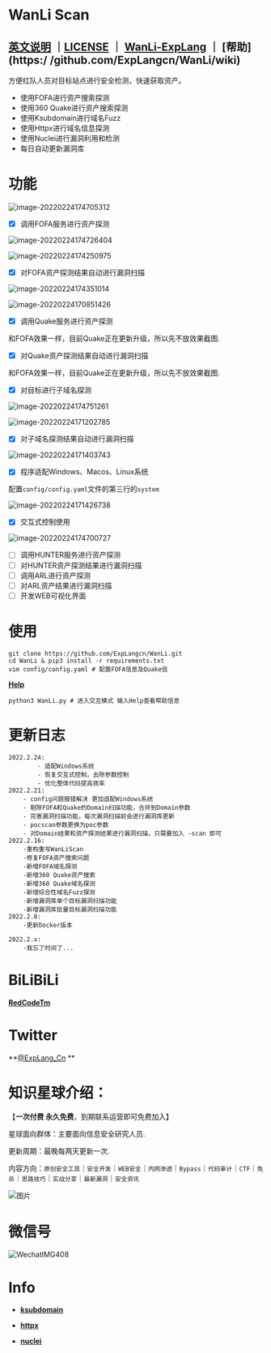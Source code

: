 # WanLi Scan

**[英文说明](README.md)** ｜**[LICENSE](LICENSE)** ｜ **[WanLi-ExpLang](https://twitter.com/ExpLang_Cn)** ｜ **[帮助](https:/ /github.com/ExpLangcn/WanLi/wiki)**
----

方便红队人员对目标站点进行安全检测，快速获取资产。

* 使用FOFA进行资产搜索探测
* 使用360 Quake进行资产搜索探测
* 使用Ksubdomain进行域名Fuzz
* 使用Httpx进行域名信息探测
* 使用Nuclei进行漏洞利用和检测
* 每日自动更新漏洞库

# 功能

![image-20220224174705312](img/e6c9d24egy1gzoquvn5grj21gu0pmgp3.jpg)

- [x] 调用FOFA服务进行资产探测

![image-20220224174726404](img/e6c9d24egy1gzoqv8r7okj21am0fidhl.jpg)

![image-20220224174250975](img/e6c9d24egy1gzoqqh5b0kj21hq0sawkr.jpg)

- [x] 对FOFA资产探测结果自动进行漏洞扫描

![image-20220224174351014](img/e6c9d24egy1gzoqric1naj21h80r8n44.jpg)

![image-20220224170851426](img/e6c9d24egy1gzopr3lvg5j21hm0dcdkk.jpg)

- [x] 调用Quake服务进行资产探测

和FOFA效果一样，目前Quake正在更新升级，所以先不放效果截图.

- [x] 对Quake资产探测结果自动进行漏洞扫描

和FOFA效果一样，目前Quake正在更新升级，所以先不放效果截图.

- [x] 对目标进行子域名探测

![image-20220224174751261](img/e6c9d24egy1gzoqvo7opqj21gw0hgwh0.jpg)

![image-20220224171202785](img/e6c9d24egy1gzopufl9a4j21hm0lcdlj.jpg)

- [x] 对子域名探测结果自动进行漏洞扫描

![image-20220224171403743](img/e6c9d24egy1gzopwj1bf1j21ho0m20z4.jpg)

- [x] 程序适配Windows、Macos、Linux系统

配置`config/config.yaml`文件的第三行的`system`

![image-20220224171426738](img/e6c9d24egy1gzopwwimqyj20uy01o3yq.jpg)

- [x] 交互式控制使用

![image-20220224174700727](img/e6c9d24egy1gzoqute7hnj21gu0pmgp3.jpg)

- [ ] 调用HUNTER服务进行资产探测
- [ ] 对HUNTER资产探测结果进行漏洞扫描
- [ ] 调用ARL进行资产探测
- [ ] 对ARL资产结果进行漏洞扫描
- [ ] 开发WEB可视化界面

# 使用

```
git clone https://github.com/ExpLangcn/WanLi.git
cd WanLi & pip3 install -r requirements.txt
vim config/config.yaml # 配置FOFA信息及Quake信
```

**[Help](https://github.com/ExpLangcn/WanLi/wiki/Help---%E5%B8%AE%E5%8A%A9)**

```
python3 WanLi.py # 进入交互模式 输入Help查看帮助信息
```

# 更新日志

```
2022.2.24:
		- 适配Windows系统
		- 恢复交互式控制，去除参数控制
		- 优化整体代码提高效率
2022.2.21:
    - config问题报错解决 更加适配Windows系统
    - 剔除FOFA和Quake的Domain扫描功能，合并到Domain参数
    - 完善漏洞扫描功能，每次漏洞扫描前会进行漏洞库更新
    - pocscan参数更换为poc参数
    - 对Domain结果和资产探测结果进行漏洞扫描，只需要加入 -scan 即可
2022.2.16:
    -重构重写WanLiScan
    -修复FOFA资产搜索问题
    -新增FOFA域名探测
    -新增360 Quake资产搜索
    -新增360 Quake域名探测
    -新增综合性域名Fuzz探测
    -新增漏洞库单个目标漏洞扫描功能
    -新增漏洞库批量目标漏洞扫描功能
2022.2.8:
    -更新Docker版本

2022.2.x:
    -我忘了时间了...
```

# BiLiBiLi

**[RedCodeTm](https://space.bilibili.com/392628031)**

# Twitter

**[@ExpLang_Cn](https://twitter.com/ExpLang_Cn) **

# 知识星球介绍：

【**一次付费 永久免费**，到期联系运营即可免费加入】 

星球面向群体：主要面向信息安全研究人员. 

更新周期：最晚每两天更新一次. 

内容方向：`原创安全工具`｜`安全开发`｜`WEB安全`｜`内网渗透`｜`Bypass`｜`代码审计`｜`CTF`｜`免杀`｜`思路技巧`｜`实战分享`｜`最新漏洞`｜`安全资讯`

![图片](https://mmbiz.qpic.cn/mmbiz_jpg/9wVk7PSWIjJQzLyRNhDuxwPovLKzY8xqOqAZnicV5ud9Xbic88kerYd3Iyq50wr2kESufRYYR9b9VPCgDc10cdLQ/640?wx_fmt=jpeg&wxfrom=5&wx_lazy=1&wx_co=1)

# 微信号

![WechatIMG408](img/WechatIMG408.jpeg)

# Info

* **[ksubdomain](https://github.com/boy-hack/ksubdomain)**

* **[httpx](https://github.com/projectdiscovery/httpx)**

* **[nuclei](https://github.com/projectdiscovery/nuclei)**
